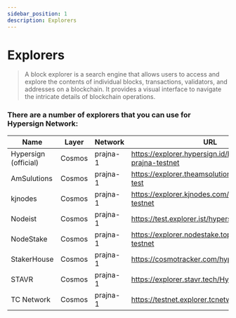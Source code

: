 ```yaml
---
sidebar_position: 1
description: Explorers
---
```


# Explorers

> A block explorer is a search engine that allows users to access and explore the contents of individual blocks, transactions, validators, and addresses on a blockchain. It provides a visual interface to navigate the intricate details of blockchain operations.

### There are a number of explorers that you can use for Hypersign Network:

| Name | Layer | Network | URL |
| --- | --- | --- | --- |
| Hypersign (official) | Cosmos | prajna-1 | https://explorer.hypersign.id/hypersign-prajna-testnet |
| AmSulutions | Cosmos | prajna-1 | https://explorer.theamsolutions.info/hypersign-test |
| kjnodes | Cosmos | prajna-1 | https://explorer.kjnodes.com/hypersign-testnet |
| Nodeist | Cosmos| prajna-1 | https://test.explorer.ist/hypersign |
| NodeStake | Cosmos | prajna-1 | https://explorer.nodestake.top/hypersign-testnet |
| StakerHouse | Cosmos | prajna-1 | https://cosmotracker.com/hypersign |
| STAVR | Cosmos | prajna-1 | https://explorer.stavr.tech/HyperSign |
| TC Network | Cosmos | prajna-1 | https://testnet.explorer.tcnetwork.io/hypersign |